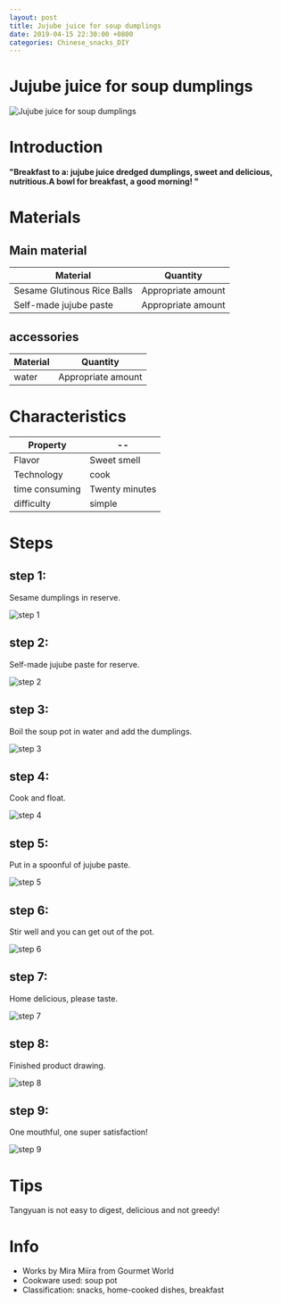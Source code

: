 ```yaml
---
layout: post
title: Jujube juice for soup dumplings
date: 2019-04-15 22:30:00 +0800
categories: Chinese_snacks_DIY
---
```


# Jujube juice for soup dumplings

![Jujube juice for soup dumplings]({{site.baseurl}}/img/451821/451821.jpg)

# Introduction

**"Breakfast to a: jujube juice dredged dumplings, sweet and delicious, nutritious.A bowl for breakfast, a good morning! "**

# Materials


## Main material

Material|Quantity
--|--
Sesame Glutinous Rice Balls|Appropriate amount
Self-made jujube paste|Appropriate amount

## accessories

Material|Quantity
--|--
water|Appropriate amount

# Characteristics

Property|--
--|--
Flavor|Sweet smell
Technology|cook
time consuming|Twenty minutes
difficulty|simple

# Steps

## step 1:

Sesame dumplings in reserve.

![step 1]({{site.baseurl}}/img/451821/1.jpg)

## step 2:

Self-made jujube paste for reserve.

![step 2]({{site.baseurl}}/img/451821/2.jpg)

## step 3:

Boil the soup pot in water and add the dumplings.

![step 3]({{site.baseurl}}/img/451821/3.jpg)

## step 4:

Cook and float.

![step 4]({{site.baseurl}}/img/451821/4.jpg)

## step 5:

Put in a spoonful of jujube paste.

![step 5]({{site.baseurl}}/img/451821/5.jpg)

## step 6:

Stir well and you can get out of the pot.

![step 6]({{site.baseurl}}/img/451821/6.jpg)

## step 7:

Home delicious, please taste.

![step 7]({{site.baseurl}}/img/451821/7.jpg)

## step 8:

Finished product drawing.

![step 8]({{site.baseurl}}/img/451821/8.jpg)

## step 9:

One mouthful, one super satisfaction!

![step 9]({{site.baseurl}}/img/451821/9.jpg)

# Tips

Tangyuan is not easy to digest, delicious and not greedy!

# Info

- Works by Mira Miira from Gourmet World
- Cookware used: soup pot
- Classification: snacks, home-cooked dishes, breakfast